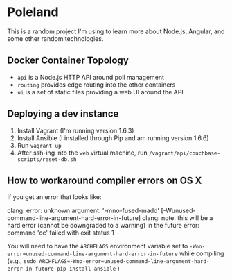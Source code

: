 Poleland
========

This is a random project I'm using to learn more about Node.js, Angular, and
some other random technologies.

Docker Container Topology
-------------------------

* `api` is a Node.js HTTP API around poll management
* `routing` provides edge routing into the other containers
* `ui` is a set of static files providing a web UI around the API

Deploying a dev instance
------------------------

1. Install Vagrant (I'm running version 1.6.3)
2. Install Ansible (I installed through Pip and am running version 1.6.6)
3. Run `vagrant up`
4. After ssh-ing into the `web` virtual machine, run
`/vagrant/api/couchbase-scripts/reset-db.sh`

How to workaround compiler errors on OS X
-----------------------------------------

If you get an error that looks like:

  clang: error: unknown argument: '-mno-fused-madd' [-Wunused-command-line-argument-hard-error-in-future]
  clang: note: this will be a hard error (cannot be downgraded to a warning) in the future
  error: command 'cc' failed with exit status 1

You will need to have the `ARCHFLAGS` environment variable set to
`-Wno-error=unused-command-line-argument-hard-error-in-future` while compiling
(e.g.,
`sudo ARCHFLAGS=-Wno-error=unused-command-line-argument-hard-error-in-future pip install ansible`
)
